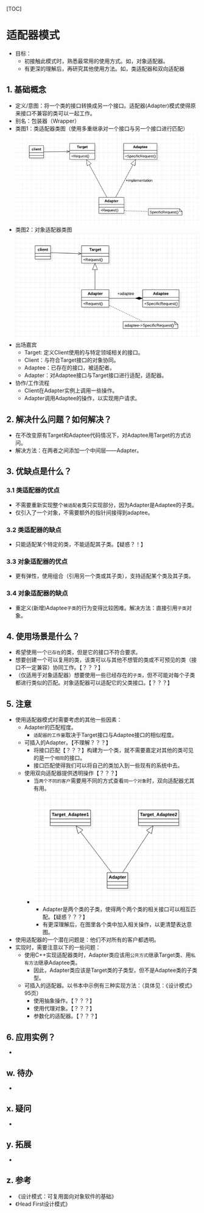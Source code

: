 [TOC]

# 适配器模式
* 目标：
    * 初接触此模式时，熟悉最常用的使用方式。如，对象适配器。
    * 有更深的理解后，再研究其他使用方法。如，类适配器和双向适配器
## 1. 基础概念
* 定义/意图：将一个类的接口转换成另一个接口。适配器(Adapter)模式使得原来接口不兼容的类可以一起工作。
* 别名：包装器（Wrapper）
* 类图1：类适配器类图（使用多重继承对一个接口与另一个接口进行匹配）
![类图](./ClassDiagram_Class_Adapter.png)
* 类图2：对象适配器类图
![类图](./ClassDiagram_Object_Adapter.png)
* 出场嘉宾
    * Target: 定义Client使用的与特定领域相关的接口。
    * Client：与符合Target接口的对象协同。
    * Adaptee：已存在的接口，被适配者。
    * Adapter：对Adaptee接口与Target接口进行适配，适配器。
* 协作/工作流程
    * Client在Adapter实例上调用一些操作。
    * Adapter调用Adaptee的操作，以实现用户请求。

## 2. 解决什么问题？如何解决？
* 在不改变原有Target和Adaptee代码情况下，对Adaptee用Target的方式访问。
* 解决方法：在两者之间添加一个中间层——Adapter。


## 3. 优缺点是什么？
### 3.1 类适配器的优点
* 不需要重新实现整个`被适配者`类只实现部分，因为Adapter是Adaptee的子类。
* 仅引入了一个对象，不需要额外的指针间接得到adaptee。

### 3.2 类适配器的缺点
* 只能适配某个特定的类，不能适配其子类。【疑惑？！】

### 3.3 对象适配器的优点
* 更有弹性，使用组合（引用另一个类或其子类），支持适配某个类及其子类。

### 3.4 对象适配器的缺点
* 重定义(新增)Adaptee`子类`的行为变得比较困难。解决方法：直接引用`子类`对象。

## 4. 使用场景是什么？
* 希望使用一个`已存在`的类，但是它的接口不符合要求。
* 想要创建一个可以复用的类，该类可以与其他不想管的类或不可预见的类（接口不一定兼容）协同工作。【？？？】
* （仅适用于对象适配器）想要使用一些已经存在的`子类`，但不可能对每个子类都进行类似的匹配。对象适配器可以适配它的父类接口。【？？？】


## 5. 注意
* 使用适配器模式时需要考虑的其他一些因素：
    * Adapter的匹配程度。
        * `适配器的工作量`取决于Target接口与Adaptee接口的相似程度。
    * 可插入的Adapter。【不理解？？？】
        * 将接口匹配【？？？】构建为一个类，就不需要嘉定对其他的类可见的是一个`相同`的接口。
        * 接口匹配使得我们可以将自己的类加入到一些现有的系统中去。
    * 使用双向适配器提供透明操作【？？？】
        * 当`两个不同的客户`需要用不同的方式查看`同一个对象`时，双向适配器尤其有用。
        * ![双向适配器](./ClassDiagram_Multi_Adaptee.png)
            * Adapter是两个类的子类，使得两个两个类的相关接口可以相互匹配。【疑惑？？？】
            * 有更深理解后，在图里各个类中加入相关操作，以更清楚表达意图。
* 使用适配器的一个潜在问题是：他们不对所有的客户都透明。
* 实现时，需要注意以下的一些问题：
    * 使用C++实现适配器类时，Adapter类应该用`公共方式`继承Target类、用`私有方法`继承Adaptee类。
        * 因此，Adapter类应该是Target类的子类型，但不是Adaptee类的子类型。
    * 可插入的适配器。以书本中示例有三种实现方法：（具体见：《设计模式》95页）
        * 使用抽象操作。【？？？】
        * 使用代理对象。【？？？】
        * 参数化的适配器。【？？？】
## 6. 应用实例？
* 

## w. 待办
* 

## x. 疑问
* 

## y. 拓展
* 

## z. 参考
* 《设计模式：可复用面向对象软件的基础》
* 《Head First设计模式》

